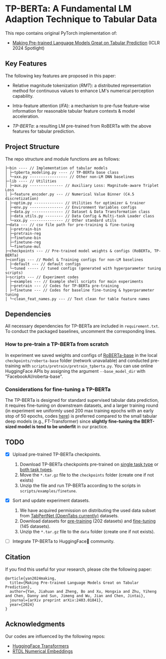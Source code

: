 # TP-BERTa: A Fundamental LM Adaption Technique to Tabular Data

This repo contains original PyTorch implementation of:

- [Making Pre-trained Language Models Great on Tabular Prediction](https://openreview.net/pdf?id=anzIzGZuLi) (ICLR 2024 Spotlight)

## Key Features

The following key features are proposed in this paper:

- Relative magnitude tokenization (*RMT*): a distributed representation method for continuous values to enhance LM's numerical perception capability.

- Intra-feature attention (*IFA*): a mechanism to pre-fuse feature-wise information for reasonable tabular feature contexts & model acceleration.

- *TP-BERTa*: a resulting LM pre-trained from RoBERTa with the above features for tabular prediction.

## Project Structure

The repo structure and module functions are as follows:

```
├─bin ---- // Implementation of tabular models
│ ├─tpberta_modeling.py ---- // TP-BERTa base class
│ └─xxx.py ----------------- // Other non-LM DNN baselines
├─lib ---- // Utilities
│ ├─aux.py --------------- // Auxiliary Loss: Magnitude-aware Triplet Loss
│ ├─feature_encoder.py --- // Numerical Value Binner (C4.5 discretization)
│ ├─optim.py ------------- // Utilities for optimizer & trainer
│ ├─env.py --------------- // Environment Variables configs
│ ├─data.py -------------- // Dataset & Data Transformation class
│ ├─data_utils.py -------- // Data Config & Multi-task Loader class
│ └─xxx.py --------------- // Other standard utils
├─data --- // csv file path for pre-training & fine-tuning
│ ├─pretrain-bin
│ ├─pretrain-reg
│ ├─finetune-bin
│ ├─finetune-reg
│ └─finetune-mul
├─checkpoints --- // Pre-trained model weights & configs (RoBERTa, TP-BERTa)
├─configs --- // Model & Training configs for non-LM baselines
│ ├─default --- // default configs
│ └─tuned ----- // tuned configs (generated with hyperparameter tuning scripts)
├─scripts --- // Experiment codes
│ ├─examples --- // Example shell scripts for main experiments
│ ├─pretrain --- // Codes for TP-BERTa pre-training
│ ├─finetune --- // Codes for baseline fine-tuning & hyperparameter tuning
│ └─clean_feat_names.py --- // Text clean for table feature names
```

## Dependencies

All necessary dependencies for TP-BERTa are included in `requirement.txt`. To conduct the packaged baselines, uncomment the corresponding lines.

### How to pre-train a TP-BERTa from scratch

In experiment we saved weights and configs of [RoBERTa-base](https://huggingface.co/FacebookAI/roberta-base/tree/main) in the local `checkpoints/roberta-base` folder (network unavailable) and conducted pre-training with `scripts/pretrain/pretrain_tpberta.py`. You can use online HuggingFace APIs by assigning the argument `--base_model_dir` with "FacebookAI/roberta-base".

### Considerations for fine-tuning a TP-BERTa

The TP-BERTa is designed for standard supervised tabular data prediction, it requires fine-tuning on downstream datasets, and a larger training round (in experiment we uniformly used 200 max training epochs with an early stop of 50 epochs, codes [here](https://github.com/jyansir/tp-berta/blob/main/scripts/finetune/default/run_default_config_tpberta.py)) is preferred compared to the small tabular deep models (e.g., FT-Transformer) since **slightly fine-tuning the BERT-sized model is tend to be underfit** in our practice.

## TODO

- [x] Upload pre-trained TP-BERTa checkpoints.
    1. Download TP-BERTa checkpoints pre-trained on [single task type](https://drive.google.com/uc?export=download&id=13_GAK2VcShxm5TgqSvLk2afBTIYcCbEs) or [both task types](https://drive.google.com/uc?export=download&id=1ArjkOAblGPErmxUyVIfpiM0IztnjjYxq).
    2. Move the `*.tar.gz` file to the `checkpoints` folder (create one if not exists)
    3. Unzip the file and run TP-BERTa according to the scripts in `scripts/examples/finetune`.

- [x] Sort and update experiment datasets.
    1. We have acquired permission on distributing the used data subset from [TabPertNet (OpenTabs currently)](https://arxiv.org/abs/2307.04308) datasets.
    2. Download datasets for [pre-training](https://drive.google.com/uc?export=download&id=1Jy45I_vTKn6McMROi5IKjKoSi9QJtx9A) (202 datasets) and [fine-tuning](https://drive.google.com/uc?export=download&id=1JhOJR1kxjyu4w4ZHi8VcxgMh-iYJRDgG) (145 datasets).
    3. Unzip the `*.tar.gz` file to the `data` folder (create one if not exists).

- [ ] Integrate TP-BERTa to HuggingFace🤗 community.


## Citation

If you find this useful for your research, please cite the following paper:

```
@article{yan2024making,
  title={Making Pre-trained Language Models Great on Tabular Prediction},
  author={Yan, Jiahuan and Zheng, Bo and Xu, Hongxia and Zhu, Yiheng and Chen, Danny and Sun, Jimeng and Wu, Jian and Chen, Jintai},
  journal={arXiv preprint arXiv:2403.01841},
  year={2024}
}
```

## Acknowledgments

Our codes are influenced by the following repos:

- [HuggingFace Transformers](https://github.com/huggingface/transformers)
- [RTDL Numerical Embeddings](https://github.com/yandex-research/rtdl-num-embeddings)